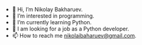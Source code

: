 - 👋 Hi, I’m Nikolay Bakharuev.
- 👀 I’m interested in programming.
- 🌱 I’m currently learning Python.
- 💞️ I am looking for a job as a Python developer.
- 📫 How to reach me nikolaibaharuev@gmail.com.

<!---
NBN879/NBN879 is a ✨ special ✨ repository because its `README.md` (this file) appears on your GitHub profile.
You can click the Preview link to take a look at your changes.
--->
